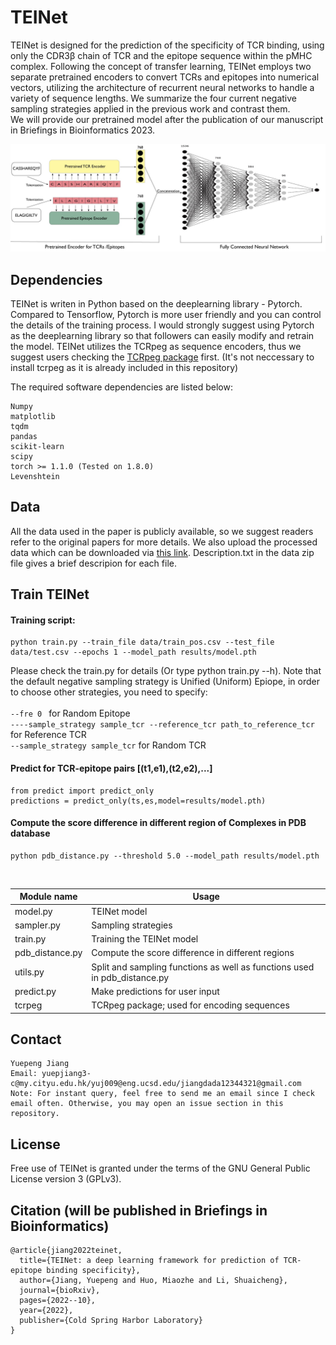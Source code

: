 # TEINet
TEINet is designed for the prediction of the specificity of TCR binding, using only the CDR3β chain of TCR and the epitope sequence within the pMHC complex. Following the concept of transfer learning, TEINet employs two separate pretrained encoders to convert TCRs and epitopes into numerical vectors, utilizing the architecture of recurrent neural networks to handle a variety of sequence lengths. We summarize the four current negative sampling strategies applied in the previous work and contrast them. <br /> 
We will provide our pretrained model after the publication of our manuscript in Briefings in Bioinformatics 2023. <br />

<img src="https://github.com/jiangdada1221/tensorflow_in_practice/blob/master/TEINet.jpg" width="800"> <br />

## Dependencies
TEINet is writen in Python based on the deeplearning library - Pytorch. Compared to Tensorflow, Pytorch is more user friendly and you can control the details of the training process. I would strongly suggest using Pytorch as the deeplearning library so that followers can easily modify and retrain the model. TEINet utilizes the TCRpeg as sequence encoders, thus we suggest users checking the [TCRpeg package](https://github.com/jiangdada1221/TCRpeg) first. (It's not neccessary to install tcrpeg as it is already included in this repository) <br />

The required software dependencies are listed below:
 ```
Numpy
matplotlib
tqdm
pandas
scikit-learn
scipy
torch >= 1.1.0 (Tested on 1.8.0)
Levenshtein
 ```

## Data

 All the data used in the paper is publicly available, so we suggest readers refer to the original papers for more details. We also upload the processed data which can be downloaded via [this link](https://drive.google.com/file/d/1ioEkYeIdLMafYgoNER33QrThKHlgZCzZ/view?usp=sharing). Description.txt in the data zip file gives a brief descripion for each file.

## Train TEINet

#### Training script:
```
python train.py --train_file data/train_pos.csv --test_file data/test.csv --epochs 1 --model_path results/model.pth
```
Please check the train.py for details (Or type python train.py --h). Note that the default negative sampling strategy is Unified (Uniform) Epiope, in order to choose other strategies, you need to specify: <br /> <br />
```--fre 0 ``` for Random Epitope <br />
```----sample_strategy sample_tcr --reference_tcr path_to_reference_tcr``` for Reference TCR <br />
```--sample_strategy sample_tcr``` for Random TCR 
#### Predict for TCR-epitope pairs [(t1,e1),(t2,e2),...]
```
from predict import predict_only
predictions = predict_only(ts,es,model=results/model.pth)
```
#### Compute the score difference in different region of Complexes in PDB database
```
python pdb_distance.py --threshold 5.0 --model_path results/model.pth
```
<br />

| Module name                                    | Usage                                              |    
|------------------------------------------------|----------------------------------------------------|
| model.py                                      | TEINet model                   |
| sampler.py                                    | Sampling strategies  |
| train.py                                    | Training the TEINet model     |
| pdb_distance.py                                       | Compute the score difference in different regions  |
| utils.py                              | Split and sampling functions as well as functions used in pdb_distance.py             |
| predict.py                                       | Make predictions for user input                      |
| tcrpeg                                | TCRpeg package; used for encoding sequences                   |

## Contact
```
Yuepeng Jiang
Email: yuepjiang3-c@my.cityu.edu.hk/yuj009@eng.ucsd.edu/jiangdada12344321@gmail.com
Note: For instant query, feel free to send me an email since I check email often. Otherwise, you may open an issue section in this repository.
```
## License

Free use of TEINet is granted under the terms of the GNU General Public License version 3 (GPLv3).

## Citation (will be published in Briefings in Bioinformatics)
```
@article{jiang2022teinet,
  title={TEINet: a deep learning framework for prediction of TCR-epitope binding specificity},
  author={Jiang, Yuepeng and Huo, Miaozhe and Li, Shuaicheng},
  journal={bioRxiv},
  pages={2022--10},
  year={2022},
  publisher={Cold Spring Harbor Laboratory}
}
```

